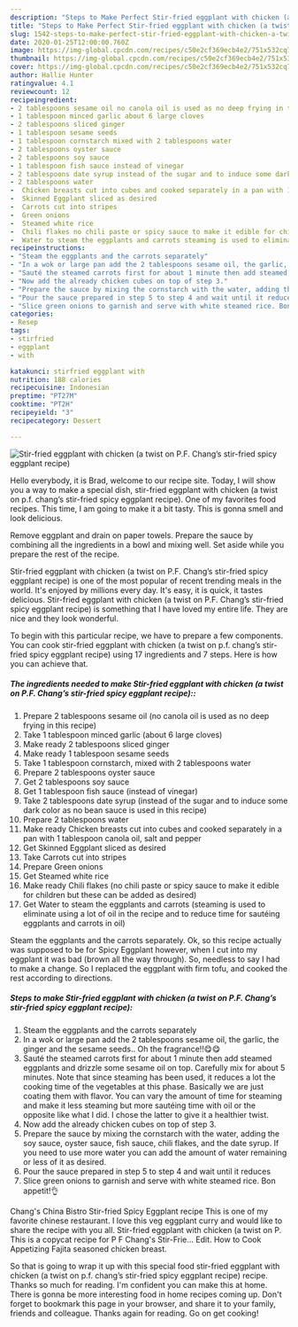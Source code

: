 ```yaml
---
description: "Steps to Make Perfect Stir-fried eggplant with chicken (a twist on P.F. Chang’s stir-fried spicy eggplant recipe)"
title: "Steps to Make Perfect Stir-fried eggplant with chicken (a twist on P.F. Chang’s stir-fried spicy eggplant recipe)"
slug: 1542-steps-to-make-perfect-stir-fried-eggplant-with-chicken-a-twist-on-pf-changs-stir-fried-spicy-eggplant-recipe
date: 2020-01-25T12:00:00.760Z
image: https://img-global.cpcdn.com/recipes/c50e2cf369ecb4e2/751x532cq70/stir-fried-eggplant-with-chicken-a-twist-on-pf-changs-stir-fried-spicy-eggplant-recipe-recipe-main-photo.jpg
thumbnail: https://img-global.cpcdn.com/recipes/c50e2cf369ecb4e2/751x532cq70/stir-fried-eggplant-with-chicken-a-twist-on-pf-changs-stir-fried-spicy-eggplant-recipe-recipe-main-photo.jpg
cover: https://img-global.cpcdn.com/recipes/c50e2cf369ecb4e2/751x532cq70/stir-fried-eggplant-with-chicken-a-twist-on-pf-changs-stir-fried-spicy-eggplant-recipe-recipe-main-photo.jpg
author: Hallie Hunter
ratingvalue: 4.1
reviewcount: 12
recipeingredient:
- 2 tablespoons sesame oil no canola oil is used as no deep frying in this recipe
- 1 tablespoon minced garlic about 6 large cloves
- 2 tablespoons sliced ginger
- 1 tablespoon sesame seeds
- 1 tablespoon cornstarch mixed with 2 tablespoons water
- 2 tablespoons oyster sauce
- 2 tablespoons soy sauce
- 1 tablespoon fish sauce instead of vinegar
- 2 tablespoons date syrup instead of the sugar and to induce some dark color as no bean sauce is used in this recipe
- 2 tablespoons water
-  Chicken breasts cut into cubes and cooked separately in a pan with 1 tablespoon canola oil salt and pepper
-  Skinned Eggplant sliced as desired
-  Carrots cut into stripes
-  Green onions
-  Steamed white rice
-  Chili flakes no chili paste or spicy sauce to make it edible for children but these can be added as desired
-  Water to steam the eggplants and carrots steaming is used to eliminate using a lot of oil in the recipe and to reduce time for sauting eggplants and carrots in oil
recipeinstructions:
- "Steam the eggplants and the carrots separately"
- "In a wok or large pan add the 2 tablespoons sesame oil, the garlic, the ginger and the sesame seeds.. Oh the fragrance!!😋😋"
- "Sauté the steamed carrots first for about 1 minute then add steamed eggplants and drizzle some sesame oil on top. Carefully mix for about 5 minutes. Note that since steaming has been used, it reduces a lot the cooking time of the vegetables at this phase. Basically we are just coating them with flavor. You can vary the amount of time for steaming and make it less steaming but more sautéing time with oil or the opposite like what I did. I chose the latter to give it a healthier twist."
- "Now add the already chicken cubes on top of step 3."
- "Prepare the sauce by mixing the cornstarch with the water, adding the soy sauce, oyster sauce, fish sauce, chili flakes, and the date syrup. If you need to use more water you can add the amount of water remaining or less of it as desired."
- "Pour the sauce prepared in step 5 to step 4 and wait until it reduces"
- "Slice green onions to garnish and serve with white steamed rice. Bon appetit!👌"
categories:
- Resep
tags:
- stirfried
- eggplant
- with

katakunci: stirfried eggplant with
nutrition: 188 calories
recipecuisine: Indonesian
preptime: "PT27M"
cooktime: "PT2H"
recipeyield: "3"
recipecategory: Dessert

---
```



![Stir-fried eggplant with chicken (a twist on P.F. Chang’s stir-fried spicy eggplant recipe)](https://img-global.cpcdn.com/recipes/c50e2cf369ecb4e2/751x532cq70/stir-fried-eggplant-with-chicken-a-twist-on-pf-changs-stir-fried-spicy-eggplant-recipe-recipe-main-photo.jpg)

Hello everybody, it is Brad, welcome to our recipe site. Today, I will show you a way to make a special dish, stir-fried eggplant with chicken (a twist on p.f. chang’s stir-fried spicy eggplant recipe). One of my favorites food recipes. This time, I am going to make it a bit tasty. This is gonna smell and look delicious.

Remove eggplant and drain on paper towels. Prepare the sauce by combining all the ingredients in a bowl and mixing well. Set aside while you prepare the rest of the recipe.

Stir-fried eggplant with chicken (a twist on P.F. Chang’s stir-fried spicy eggplant recipe) is one of the most popular of recent trending meals in the world. It's enjoyed by millions every day. It's easy, it is quick, it tastes delicious. Stir-fried eggplant with chicken (a twist on P.F. Chang’s stir-fried spicy eggplant recipe) is something that I have loved my entire life. They are nice and they look wonderful.


To begin with this particular recipe, we have to prepare a few components. You can cook stir-fried eggplant with chicken (a twist on p.f. chang’s stir-fried spicy eggplant recipe) using 17 ingredients and 7 steps. Here is how you can achieve that.

##### The ingredients needed to make Stir-fried eggplant with chicken (a twist on P.F. Chang’s stir-fried spicy eggplant recipe)::

1. Prepare 2 tablespoons sesame oil (no canola oil is used as no deep frying in this recipe)
1. Take 1 tablespoon minced garlic (about 6 large cloves)
1. Make ready 2 tablespoons sliced ginger
1. Make ready 1 tablespoon sesame seeds
1. Take 1 tablespoon cornstarch, mixed with 2 tablespoons water
1. Prepare 2 tablespoons oyster sauce
1. Get 2 tablespoons soy sauce
1. Get 1 tablespoon fish sauce (instead of vinegar)
1. Take 2 tablespoons date syrup (instead of the sugar and to induce some dark color as no bean sauce is used in this recipe)
1. Prepare 2 tablespoons water
1. Make ready  Chicken breasts cut into cubes and cooked separately in a pan with 1 tablespoon canola oil, salt and pepper
1. Get  Skinned Eggplant sliced as desired
1. Take  Carrots cut into stripes
1. Prepare  Green onions
1. Get  Steamed white rice
1. Make ready  Chili flakes (no chili paste or spicy sauce to make it edible for children but these can be added as desired)
1. Get  Water to steam the eggplants and carrots (steaming is used to eliminate using a lot of oil in the recipe and to reduce time for sautéing eggplants and carrots in oil)


Steam the eggplants and the carrots separately. Ok, so this recipe actually was supposed to be for Spicy Eggplant however, when I cut into my eggplant it was bad (brown all the way through). So, needless to say I had to make a change. So I replaced the eggplant with firm tofu, and cooked the rest according to directions. 

##### Steps to make Stir-fried eggplant with chicken (a twist on P.F. Chang’s stir-fried spicy eggplant recipe):

1. Steam the eggplants and the carrots separately
1. In a wok or large pan add the 2 tablespoons sesame oil, the garlic, the ginger and the sesame seeds.. Oh the fragrance!!😋😋
1. Sauté the steamed carrots first for about 1 minute then add steamed eggplants and drizzle some sesame oil on top. Carefully mix for about 5 minutes. Note that since steaming has been used, it reduces a lot the cooking time of the vegetables at this phase. Basically we are just coating them with flavor. You can vary the amount of time for steaming and make it less steaming but more sautéing time with oil or the opposite like what I did. I chose the latter to give it a healthier twist.
1. Now add the already chicken cubes on top of step 3.
1. Prepare the sauce by mixing the cornstarch with the water, adding the soy sauce, oyster sauce, fish sauce, chili flakes, and the date syrup. If you need to use more water you can add the amount of water remaining or less of it as desired.
1. Pour the sauce prepared in step 5 to step 4 and wait until it reduces
1. Slice green onions to garnish and serve with white steamed rice. Bon appetit!👌


Chang&#39;s China Bistro Stir-fried Spicy Eggplant recipe This is one of my favorite chinese restaurant. I love this veg eggplant curry and would like to share the recipe with you all. Stir-fried eggplant with chicken (a twist on P. This is a copycat recipe for P F Chang&#39;s Stir-Frie… Edit. How to Cook Appetizing Fajita seasoned chicken breast. 

So that is going to wrap it up with this special food stir-fried eggplant with chicken (a twist on p.f. chang’s stir-fried spicy eggplant recipe) recipe. Thanks so much for reading. I'm confident you can make this at home. There is gonna be more interesting food in home recipes coming up. Don't forget to bookmark this page in your browser, and share it to your family, friends and colleague. Thanks again for reading. Go on get cooking!
